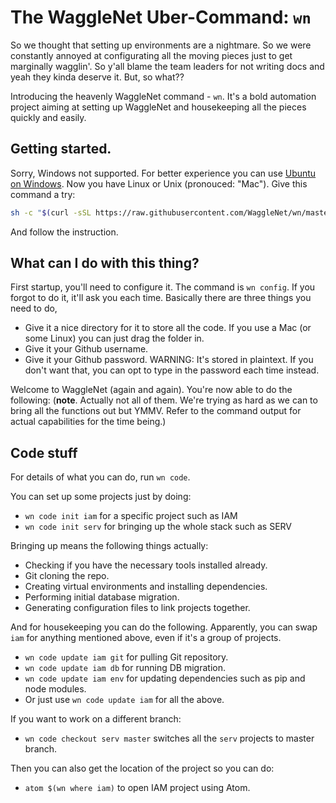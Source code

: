 # The WaggleNet Uber-Command: `wn`

So we thought that setting up environments are a nightmare. So we were constantly annoyed at configurating all the moving pieces just to get marginally wagglin'. So y'all blame the team leaders for not writing docs and yeah they kinda deserve it. But, so what??

Introducing the heavenly WaggleNet command - `wn`. It's a bold automation project aiming at setting up WaggleNet and housekeeping all the pieces quickly and easily.

## Getting started.

Sorry, Windows not supported. For better experience you can use [Ubuntu on Windows](https://tutorials.ubuntu.com/tutorial/tutorial-ubuntu-on-windows#0). Now you have Linux or Unix (pronouced: "Mac"). Give this command a try:

```bash
sh -c "$(curl -sSL https://raw.githubusercontent.com/WaggleNet/wn/master/install.sh)"
```

And follow the instruction.

## What can I do with this thing?

First startup, you'll need to configure it. The command is `wn config`. If you forgot to do it, it'll ask you each time. Basically there are three things you need to do,

- Give it a nice directory for it to store all the code. If you use a Mac (or some Linux) you can just drag the folder in.
- Give it your Github username.
- Give it your Github password. WARNING: It's stored in plaintext. If you don't want that, you can opt to type in the password each time instead.

Welcome to WaggleNet (again and again). You're now able to do the following: (**note**. Actually not all of them. We're trying as hard as we can to bring all the functions out but YMMV. Refer to the command output for actual capabilities for the time being.)

## Code stuff

For details of what you can do, run `wn code`.

You can set up some projects just by doing:
- `wn code init iam` for a specific project such as IAM
- `wn code init serv` for bringing up the whole stack such as SERV

Bringing up means the following things actually:
- Checking if you have the necessary tools installed already.
- Git cloning the repo.
- Creating virtual environments and installing dependencies.
- Performing initial database migration.
- Generating configuration files to link projects together.

And for housekeeping you can do the following. Apparently, you can swap `iam` for anything mentioned above, even if it's a group of projects.
- `wn code update iam git` for pulling Git repository.
- `wn code update iam db` for running DB migration.
- `wn code update iam env` for updating dependencies such as pip and node modules.
- Or just use `wn code update iam` for all the above.

If you want to work on a different branch:
- `wn code checkout serv master` switches all the `serv` projects to master branch.

Then you can also get the location of the project so you can do:
- `atom $(wn where iam)` to open IAM project using Atom.
